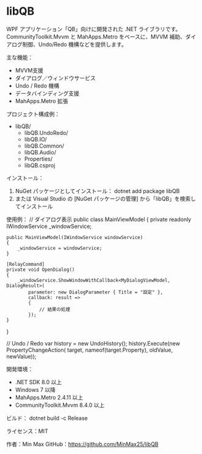 # libQB

WPF アプリケーション「QB」向けに開発された .NET ライブラリです。
CommunityToolkit.Mvvm と MahApps.Metro をベースに、MVVM 補助、ダイアログ制御、Undo/Redo 機構などを提供します。

主な機能：
- MVVM支援
- ダイアログ／ウィンドウサービス
- Undo / Redo 機構
- データバインディング支援
- MahApps.Metro 拡張

プロジェクト構成例：
- libQB/
  - libQB.UndoRedo/
  - libQB.IO/
  - libQB.Common/
  - libQB.Audio/
  - Properties/
  - libQB.csproj

インストール：
1. NuGet パッケージとしてインストール：
   dotnet add package libQB
2. または Visual Studio の [NuGet パッケージの管理] から「libQB」を検索してインストール

使用例：
// ダイアログ表示
public class MainViewModel
{
    private readonly IWindowService _windowService;

    public MainViewModel(IWindowService windowService)
    {
        _windowService = windowService;
    }

    [RelayCommand]
    private void OpenDialog()
    {
        _windowService.ShowWindowWithCallback<MyDialogViewModel, DialogResult>(
            parameter: new DialogParameter { Title = "設定" },
            callback: result =>
            {
                // 結果の処理
            });
    }
}

// Undo / Redo
var history = new UndoHistory();
history.Execute(new PropertyChangeAction<MyViewModel>(
    target, nameof(target.Property), oldValue, newValue));

開発環境：
- .NET SDK 8.0 以上
- Windows 7 以降
- MahApps.Metro 2.4.11 以上
- CommunityToolkit.Mvvm 8.4.0 以上

ビルド：
dotnet build -c Release

ライセンス：MIT

作者：Min Max
GitHub：https://github.com/MinMax25/libQB
